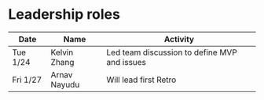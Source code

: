 # Leadership roles

| Date      | Name              | Activity                                               |
|-----------|-------------------|--------------------------------------------------------|
| Tue 1/24  | Kelvin Zhang      | Led team discussion to define MVP and issues                     
| Fri 1/27  | Arnav Nayudu      | Will lead first Retro                                  
